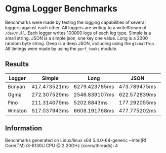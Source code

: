 # Ogma Logger Benchmarks

Benchmarks were made by testing the logging capabilities of several loggers against each other. All loggers are writing to a writeStream of `/dev/null`. Each logger writes 100000 logs of each log type. Simple is a small string. JSON is a simple json, one key one value. Long is a 2000 random byte string. Deep is a deep JSON, including using the `globalThis`. All timings were made by using the `perf_hooks` module.

## Results

| Logger | Simple | Long | JSON | Deep |
| --- | --- | --- | --- | --- |
| Bunyan | 417.473521ms | 6279.423785ms | 473.789475ms | 1074.793074ms |
| Ogma | 272.307529ms | 2546.839107ms | 622.572839ms | 498.17432ms |
| Pino | 211.314079ms | 5202.8843ms | 177.292055ms | 378.417611ms |
| Winston | 517.037943ms | 6608.191768ms | 477.775202ms | 534.562906ms |

## Information

Benchmarks generated on Linux/linux x64 5.4.0-64-generic ~Intel(R) Core(TM) i3-8130U CPU @ 2.20GHz (cores/threads): 4
